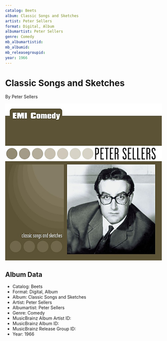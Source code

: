 ```yaml
---
catalog: Beets
album: Classic Songs and Sketches
artist: Peter Sellers
format: Digital, Album
albumartist: Peter Sellers
genre: Comedy
mb_albumartistid: 
mb_albumid: 
mb_releasegroupid: 
year: 1966
---
```


# Classic Songs and Sketches

By Peter Sellers

![](../../assets/beetscovers/Peter_Sellers-Classic_Songs_and_Sketches.jpg)

## Album Data

- Catalog: Beets
- Format: Digital, Album
- Album: Classic Songs and Sketches
- Artist: Peter Sellers
- Albumartist: Peter Sellers
- Genre: Comedy
- MusicBrainz Album Artist ID: 
- MusicBrainz Album ID: 
- MusicBrainz Release Group ID: 
- Year: 1966

